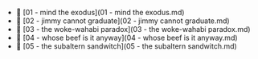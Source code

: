 * 📄 [01 - mind the exodus](01 - mind the exodus.md)
* 📄 [02 - jimmy cannot graduate](02 - jimmy cannot graduate.md)
* 📄 [03 - the woke-wahabi paradox](03 - the woke-wahabi paradox.md)
* 📄 [04 - whose beef is it anyway](04 - whose beef is it anyway.md)
* 📄 [05 - the subaltern sandwitch](05 - the subaltern sandwitch.md)
